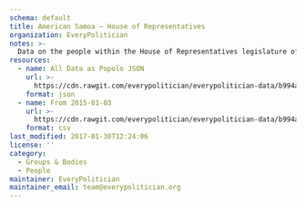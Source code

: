 ```yaml
---
schema: default
title: American Samoa — House of Representatives
organization: EveryPolitician
notes: >-
  Data on the people within the House of Representatives legislature of American Samoa.
resources:
  - name: All Data as Popolo JSON
    url: >-
      https://cdn.rawgit.com/everypolitician/everypolitician-data/b994a64fca70909fda7e2b28f4765ec85f4bcaa1/data/American_Samoa/House/ep-popolo-v1.0.json
    format: json
  - name: From 2015-01-03
    url: >-
      https://cdn.rawgit.com/everypolitician/everypolitician-data/b994a64fca70909fda7e2b28f4765ec85f4bcaa1/data/American_Samoa/House/term-2014.csv
    format: csv
last_modified: 2017-01-30T12:24:06
license: ''
category:
  - Groups & Bodies
  - People
maintainer: EveryPolitician
maintainer_email: team@everypolitician.org
---
```

